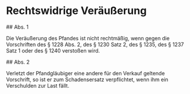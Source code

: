 # Rechtswidrige Veräußerung



\#\# Abs. 1

 Die Veräußerung des Pfandes ist nicht rechtmäßig, wenn gegen die Vorschriften des § 1228 Abs. 2, des § 1230 Satz 2, des § 1235, des § 1237 Satz 1 oder des § 1240 verstoßen wird.

\#\# Abs. 2

 Verletzt der Pfandgläubiger eine andere für den Verkauf geltende Vorschrift, so ist er zum Schadensersatz verpflichtet, wenn ihm ein Verschulden zur Last fällt. 

